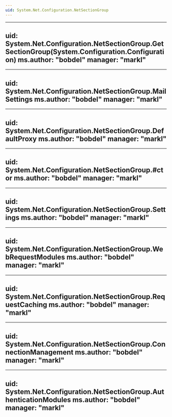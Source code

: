 ```yaml
---
uid: System.Net.Configuration.NetSectionGroup
---
```


---
uid: System.Net.Configuration.NetSectionGroup.GetSectionGroup(System.Configuration.Configuration)
ms.author: "bobdel"
manager: "markl"
---

---
uid: System.Net.Configuration.NetSectionGroup.MailSettings
ms.author: "bobdel"
manager: "markl"
---

---
uid: System.Net.Configuration.NetSectionGroup.DefaultProxy
ms.author: "bobdel"
manager: "markl"
---

---
uid: System.Net.Configuration.NetSectionGroup.#ctor
ms.author: "bobdel"
manager: "markl"
---

---
uid: System.Net.Configuration.NetSectionGroup.Settings
ms.author: "bobdel"
manager: "markl"
---

---
uid: System.Net.Configuration.NetSectionGroup.WebRequestModules
ms.author: "bobdel"
manager: "markl"
---

---
uid: System.Net.Configuration.NetSectionGroup.RequestCaching
ms.author: "bobdel"
manager: "markl"
---

---
uid: System.Net.Configuration.NetSectionGroup.ConnectionManagement
ms.author: "bobdel"
manager: "markl"
---

---
uid: System.Net.Configuration.NetSectionGroup.AuthenticationModules
ms.author: "bobdel"
manager: "markl"
---
